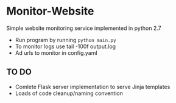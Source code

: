 # Monitor-Website
Simple website monitoring service implemented in python 2.7
* Run program by running `python main.py`
* To monitor logs use tail -100f output.log
* Ad urls to monitor in config.yaml

## TO DO
* Comlete Flask server implementation to serve Jinja templates
* Loads of code cleanup/naming convention
